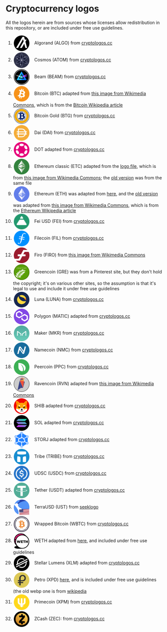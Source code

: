 Cryptocurrency logos
====================

<style>
img.cclogo {
  width: 50px;
  max-height: 50px;
  float: none;
  background-color: transparent !important;
  margin-right: 10px !important;
  margin-top: 1 !important;
  margin-bottom: 1 !important;
  padding: 2px !important;
  vertical-align: middle;
  display: inline;
}
</style>

All the logos herein are from sources whose licenses allow redistribution in this repository, or are included under free use guidelines.

1. <img src="algo-coin-symbol.svg" class="cclogo"> Algorand (ALGO) from [cryptologos.cc](https://cryptologos.cc/algorand) <br clear='all'>
1. <img src="atom-coin-symbol.svg" class="cclogo"> Cosmos (ATOM) from [cryptologos.cc](https://cryptologos.cc/cosmos) <br clear='all'>
1. <img src="beam-coin-symbol.svg" class="cclogo"> Beam (BEAM) from [cryptologos.cc](https://cryptologos.cc/beam) <br clear='all'>
1. <img src="btc-coin-symbol.svg" class="cclogo"> Bitcoin (BTC) adapted from [this image from Wikimedia Commons](https://commons.wikimedia.org/wiki/File:Bitcoin_logo.svg), which is from the [Bitcoin Wikipedia article](https://en.wikipedia.org/wiki/Bitcoin) <br clear='all'>
1. <img src="btg-coin-symbol.svg" class="cclogo"> Bitcoin Gold (BTG) from [cryptologos.cc](https://cryptologos.cc/bitcoin-gold) <br clear='all'>
1. <img src="dai-coin-symbol.svg" class="cclogo"> Dai (DAI) from [cryptologos.cc](https://cryptologos.cc/multi-collateral-dai) <br clear='all'>
1. <img src="dot-coin-symbol.svg" class="cclogo"> DOT adapted from [cryptologos.cc](https://cryptologos.cc/polkadot-new) <br clear='all'>
1. <img src="etc-coin-symbol.svg" class="cclogo"> Ethereum classic (ETC) adapted from the [logo file](etc-logo.svg), which is from [this image from Wikimedia Commons](https://commons.wikimedia.org/wiki/File:Ethereum_Classic_Logo.svg); the [old version](etc-coin-symbol-old.svg) was from the same file <br clear='all'>
1. <img src="eth-coin-symbol.svg" class="cclogo"> Ethereum (ETH) was adapted from [here](https://logowik.com/ethereum-vector-logo-1-7602.html), and the [old version](eth-coin-symbol-old.svg) was adapted from [this image from Wikimedia Commons](https://commons.wikimedia.org/wiki/File:Ethereum_logo_translucent.svg), which is from the [Ethereum Wikipedia article](https://en.wikipedia.org/wiki/Ethereum) <br clear='all'>
1. <img src="fei-coin-symbol.svg" class="cclogo"> Fei USD (FEI) from [cryptologos.cc](https://cryptologos.cc/fei-usd) <br clear='all'>
1. <img src="fil-coin-symbol.svg" class="cclogo"> Filecoin (FIL) from [cryptologos.cc](https://cryptologos.cc/filecoin) <br clear='all'>
1. <img src="firo-coin-symbol.svg" class="cclogo"> Firo (FIRO) from [this image from Wikimedia Commons](https://commons.wikimedia.org/wiki/File:Firo-logo.svg) <br clear='all'>
1. <img src="gre-coin-symbol.png" class="cclogo"> Greencoin (GRE) was from a Pinterest site, but they don't hold the copyright; it's on various other sites, so the assumption is that it's legal to use and include it under free use guidelines <br clear='all'>
1. <img src="luna-coin-symbol.svg" class="cclogo"> Luna (LUNA) from [cryptologos.cc](https://cryptologos.cc/terra-luna) <br clear='all'>
1. <img src="matic-coin-symbol.svg" class="cclogo"> Polygon (MATIC) adapted from [cryptologos.cc](https://cryptologos.cc/logos/matic-coin-symbol.svg?v=022) <br clear='all'>
1. <img src="mkr-coin-symbol.svg" class="cclogo"> Maker (MKR) from [cryptologos.cc](https://cryptologos.cc/maker) <br clear='all'>
1. <img src="nmc-coin-symbol.svg" class="cclogo"> Namecoin (NMC) from [cryptologos.cc](https://cryptologos.cc/namecoin) <br clear='all'>
1. <img src="ppc-coin-symbol.svg" class="cclogo"> Peercoin (PPC) from [cryptologos.cc](https://cryptologos.cc/peercoin) <br clear='all'>
1. <img src="rvn-coin-symbol.svg" class="cclogo"> Ravencoin (RVN) adapted from [this image from Wikimedia Commons](https://commons.wikimedia.org/wiki/File:Ravencoin-logo.png) <br clear='all'>
1. <img src="shib-coin-symbol.svg" class="cclogo"> SHIB adapted from [cryptologos.cc](https://cryptologos.cc/shiba-inu) <br clear='all'>
1. <img src="sol-coin-symbol.svg" class="cclogo"> SOL adapted from [cryptologos.cc](https://cryptologos.cc/solana) <br clear='all'>
1. <img src="storj-coin-symbol.svg" class="cclogo"> STORJ adapted from [cryptologos.cc](https://cryptologos.cc/storj) <br clear='all'>
1. <img src="tribe-coin-symbol.svg" class="cclogo"> Tribe (TRIBE) from [cryptologos.cc](https://cryptologos.cc/tribe) <br clear='all'>
1. <img src="usdc-coin-symbol.svg" class="cclogo"> UDSC (USDC) from [cryptologos.cc](https://cryptologos.cc/usd-coin) <br clear='all'>
1. <img src="usdt-coin-symbol.svg" class="cclogo"> Tether (USDT) adapted from [cryptologos.cc](https://cryptologos.cc/usd-coin) <br clear='all'>
1. <img src="ust-coin-symbol.svg" class="cclogo"> TerraUSD (UST) from [seeklogo](https://seeklogo.com/vector-logo/438118/terrausd-ust) <br clear='all'>
1. <img src="wbtc-coin-symbol.svg" class="cclogo"> Wrapped Bitcoin (WBTC) from [cryptologos.cc](https://cryptologos.cc/wrapped-bitcoin) <br clear='all'>
1. <img src="weth-coin-symbol.svg" class="cclogo"> WETH adapted from [here](https://neironix.io/cryptocurrency/wrapped_ether), and included under free use guidelines<br clear='all'>
1. <img src="xlm-coin-symbol.svg" class="cclogo"> Stellar Lumens (XLM) adapted from [cryptologos.cc](https://cryptologos.cc/stellar) <br clear='all'>
1. <img src="xpd-coin-symbol.svg" class="cclogo"> Petro (XPD) [here](https://coinranking.com/coin/TCwbmhubavmsh+petro-ptr), and is included under free use guidelines (the old webp one is from [wikipedia](https://en.wikipedia.org/wiki/Petro_(cryptocurrency))<br clear='all'>
1. <img src="xpm-coin-symbol.svg" class="cclogo"> Primecoin (XPM) from [cryptologos.cc](https://cryptologos.cc/primecoin) <br clear='all'>
1. <img src="zec-coin-symbol.svg" class="cclogo"> ZCash (ZEC): from [cryptologos.cc](https://cryptologos.cc/zcash) <br clear='all'>
